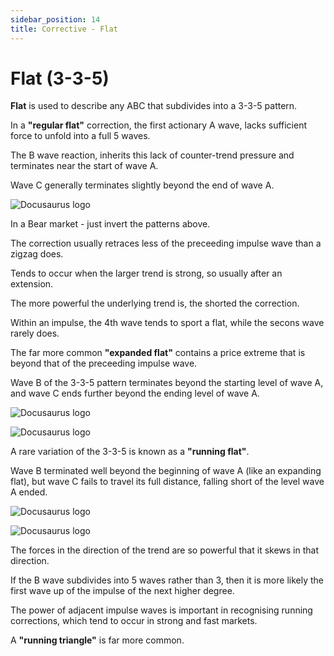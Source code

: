 ```yaml
---
sidebar_position: 14
title: Corrective - Flat
---
```


# Flat (3-3-5)

**Flat** is used to describe any ABC that subdivides into a 3-3-5 pattern.

In a **"regular flat"** correction, the first actionary A wave, lacks sufficient force to unfold into a full 5 waves.

The B wave reaction, inherits this lack of counter-trend pressure and terminates near the start of wave A.

Wave C generally terminates slightly beyond the end of wave A.

![Docusaurus logo](/img/flat.png)

In a Bear market - just invert the patterns above.

The correction usually retraces less of the preceeding impulse wave than a zigzag does.

Tends to occur when the larger trend is strong, so usually after an extension.

The more powerful the underlying trend is, the shorted the correction.

Within an impulse, the 4th wave tends to sport a flat, while the secons wave rarely does.

The far more common **"expanded flat"** contains a price extreme that is beyond that of the preceeding impulse wave.

Wave B of the 3-3-5 pattern terminates beyond the starting level of wave A, and wave C ends further beyond the ending level of wave A.

![Docusaurus logo](/img/flat-expanding.png)

![Docusaurus logo](/img/flat-expanding-real.png)

A rare variation of the 3-3-5 is known as a **"running flat"**.

Wave B terminated well beyond the beginning of wave A (like an expanding flat), but wave C fails to travel its full distance, falling short of the level wave A ended.

![Docusaurus logo](/img/flat-3-types.png)

![Docusaurus logo](/img/running-flat-example.png)

The forces in the direction of the trend are so powerful that it skews in that direction.

If the B wave subdivides into 5 waves rather than 3, then it is more likely the first wave up of the impulse of the next higher degree.

The power of adjacent impulse waves is important in recognising running corrections, which tend to occur in strong and fast markets.

A **"running triangle"** is far more common.